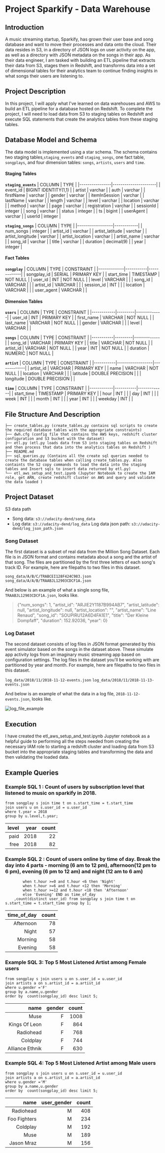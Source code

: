 # Project Sparkify - Data Warehouse

## Introduction

A music streaming startup, Sparkify, has grown their user base and song database and want to move their processes and data onto the cloud. Their data resides in S3, in a directory of JSON logs on user activity on the app, as well as a directory with JSON metadata on the songs in their app.
As their data engineer, I am tasked with building an ETL pipeline that extracts their data from S3, stages them in Redshift, and transforms data into a set of dimensional tables for their analytics team to continue finding insights in what songs their users are listening to.


## Project Description

In this project, I will apply what I've learned on data warehouses and AWS to build an ETL pipeline for a database hosted on Redshift. To complete the project, I will need to load data from S3 to staging tables on Redshift and execute SQL statements that create the analytics tables from these staging tables.

## Database Model and Schema

The data model is implemented using a star schema. The schema contains two staging tables,`staging_events` and `staging_songs`, one fact table, `songplays`, and four dimension tables: `songs`, `artists`, `users` and `time`.

#### Staging Tables

**`staging_events`**
| COLUMN         | TYPE                 |
|----------------|----------------------|
| event_id       | BIGINT IDENTITY(1,1) |
| artist         | varchar              |
| auth           | varchar              |
| firstName      | varchar              |
| gender         | varchar              |
| itemInSession  | varchar              |
| lastName       | varchar              |
| length         | varchar              |
| level          | varchar              |
| location       | varchar              |
| method         | varchar              |
| page           | varchar              |
| registration   | varchar              |
| sessionId      | integer              |
| song           | varchar              |
| status         | integer              |
| ts             | bigint               |
| userAgent      | varchar              |
| userId         | integer              |

**`staging_songs`**
| COLUMN           | TYPE       |
|------------------|------------|
| num_songs        | integer    |
| artist_id        | varchar    |
| artist_latitude  | varchar    |
| artist_longitude | varchar    |
| artist_location  | varchar    |
| artist_name      | varchar    |
| song_id          | varchar    |
| title            | varchar    |
| duration         | decimal(9) |
| year             | integer    |


#### Fact Tables

**`songplay`**
| COLUMN      | TYPE      | CONSTRAINT  |
|-------------|-----------|-------------|
| songplay_id | SERIAL    | PRIMARY KEY |
| start_time  | TIMESTAMP | NOT NULL    |
| user_id     | INT       | NOT NULL    |
| level       | VARCHAR   |             |
| song_id     | VARCHAR   |             |
| artist_id   | VARCHAR   |             |
| session_id  | INT       |             |
| location    | VARCHAR   |             |
| user_agent  | VARCHAR   |             |

#### Dimension Tables

**`users`**
| COLUMN     | TYPE    | CONSTRAINT  |
|------------|---------|-------------|
| user_id    | INT     | PRIMARY KEY |
| first_name | VARCHAR | NOT NULL    |
| last_name  | VARCHAR | NOT NULL    |
| gender     | VARCHAR |             |
| level      | VARCHAR |             |

**`songs`**
| COLUMN    | TYPE    | CONSTRAINT  |
|-----------|---------|-------------|
| song_id   | VARCHAR | PRIMARY KEY |
| title     | VARCHAR | NOT NULL    |
| artist_id | VARCHAR | NOT NULL    |
| year      | INT     | NOT NULL    |
| duration  | NUMERIC | NOT NULL    |

**`artist`**
| COLUMN    | TYPE             | CONSTRAINT  |
|-----------|------------------|-------------|
| artist_id | VARCHAR          | PRIMARY KEY |
| name      | VARCHAR          | NOT NULL    |
| location  | VARCHAR          |             |
| latitude  | DOUBLE PRECISION |             |
| longitude | DOUBLE PRECISION |             |

**`time`**
| COLUMN     | TYPE      | CONSTRAINT  |
|------------|-----------|-------------|
| start_time | TIMESTAMP | PRIMARY KEY |
| hour       | INT       |             |
| day        | INT       |             |
| week       | INT       |             |
| month      | INT       |             |
| year       | INT       |             |
| weekday    | INT       |             |

## File Structure And Description

```.
├── create_tables.py (create_tables.py contains sql scripts to create the required database tables with the appropriate constraints)
├── dwh.cfg (config file that contains the AWS keys, redshift cluster configuration and S3 bucket with the dataset)
├── etl.py (etl.py loads data from S3 into staging tables on Redshift and then process that data into the analytics tables on Redshift )
├── README.md
├── sql_queries.py (Contains all the create sql queries needed to create the database tables when calling create_tables.py. Also containts the S2 copy commands to load the data into the staging tables and Insert sqls to insert data returned by etl.py)
└── etl_aws_setup_and_test.ipynb (Jupyter Notebook to create the IAM role, get ARN, create redshift cluster on AWS and query and validate the data loaded )
```
## Project Dataset

S3 data path

- Song data: `s3://udacity-dend/song_data`
- Log data: `s3://udacity-dend/log_data`
Log data json path: `s3://udacity-dend/log_json_path.json`

### Song Dataset

The first dataset is a subset of real data from the Million Song Dataset. Each file is in JSON format and contains metadata about a song and the artist of that song. The files are partitioned by the first three letters of each song's track ID. For example, here are filepaths to two files in this dataset.

`song_data/A/B/C/TRABCEI128F424C983.json`
`song_data/A/A/B/TRAABJL12903CDCF1A.json`

And below is an example of what a single song file, `TRAABJL12903CDCF1A.json`, looks like.

> {"num_songs": 1, "artist_id": "ARJIE2Y1187B994AB7", "artist_latitude": null, "artist_longitude": null, "artist_location": "", "artist_name": "Line Renaud", "song_id": "SOUPIRU12A6D4FA1E1", "title": "Der Kleine Dompfaff", "duration": 152.92036, "year": 0}

### Log Dataset

The second dataset consists of log files in JSON format generated by this event simulator based on the songs in the dataset above. These simulate app activity logs from an imaginary music streaming app based on configuration settings.
The log files in the dataset you'll be working with are partitioned by year and month. For example, here are filepaths to two files in this dataset.

`log_data/2018/11/2018-11-12-events.json`
`log_data/2018/11/2018-11-13-events.json`

And below is an example of what the data in a log file, `2018-11-12-events.json`, looks like.

![log_file_example](/log_file_ex.png)

## Execution

I have created the etl_aws_setup_and_test.ipynb Jupyter notebook as a helpful guide to performing all the steps needed from creating the necessary IAM role to starting a redshift cluster and loading data from S3 bucket into the appropriate staging tables and transforming the data and then validating the loaded data.


## Example Queries

### Example SQL 1 : Count of users by subscription level that listened to music on sparkify in 2018.

``` select u.level,t.year as year,count(distinct u.user_id) 
from songplay s join time t on s.start_time = t.start_time 
join users u on s.user_id = u.user_id
where t.year = 2018  
group by u.level,t.year;
```

| level | year | count |
|------:|-----:|------:|
|  paid | 2018 |    22 |
|  free | 2018 |    82 |

### Example SQL 2 : Count of users online by time of day. Break the day into 4 parts - morning (6 am to 12 pm), afternoon(12 pm to 6 pm), evening (6 pm to 12 am) and night (12 am to 6 am)

``` select case 
        when t.hour >=0 and t.hour <6 then 'Night'
        when t.hour >=6 and t.hour <12 then 'Morning' 
        when t.hour >=12 and t.hour <18 then 'Afternoon' 
        else 'Evening' END as time_of_day
    ,count(distinct user_id) from songplay s join time t on s.start_time = t.start_time group by 1;
```
    
| time_of_day | count |
|------------:|------:|
|   Afternoon |    78 |
|       Night |    57 |
|     Morning |    58 |
|     Evening |    58 |

### Example SQL 3: Top 5 Most Listened Artist among Female users

``` select a.name,u.gender, count(songplay_id)
from songplay s join users u on s.user_id = u.user_id
join artists a on s.artist_id = a.artist_id
where u.gender ='F'
group by a.name,u.gender
order by  count(songplay_id) desc limit 5;
```

|            name | gender | count |
|----------------:|-------:|------:|
|            Muse |      F |  1008 |
|   Kings Of Leon |      F |   864 |
|       Radiohead |      F |   768 |
|        Coldplay |      F |   744 |
| Alliance Ethnik |      F |   630 |

### Example SQL 4: Top 5 Most Listened Artist among Male users

``` select a.name,u.gender as user_gender, count(songplay_id)
from songplay s join users u on s.user_id = u.user_id
join artists a on s.artist_id = a.artist_id
where u.gender ='M'
group by a.name,u.gender
order by  count(songplay_id) desc limit 5;
```

|         name | user_gender | count |
|-------------:|------------:|------:|
|    Radiohead |           M |   408 |
| Foo Fighters |           M |   234 |
|     Coldplay |           M |   192 |
|         Muse |           M |   189 |
|   Jason Mraz |           M |   156 |